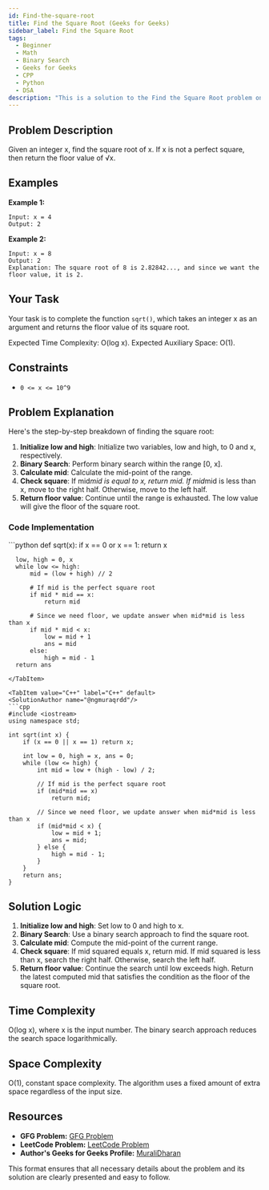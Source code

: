 ```yaml
---
id: Find-the-square-root
title: Find the Square Root (Geeks for Geeks)
sidebar_label: Find the Square Root
tags:
  - Beginner
  - Math
  - Binary Search
  - Geeks for Geeks
  - CPP
  - Python
  - DSA
description: "This is a solution to the Find the Square Root problem on Geeks for Geeks."
---
```


## Problem Description

Given an integer x, find the square root of x. If x is not a perfect square, then return the floor value of √x.

## Examples

**Example 1:**
```
Input: x = 4
Output: 2
```

**Example 2:**
```
Input: x = 8
Output: 2
Explanation: The square root of 8 is 2.82842..., and since we want the floor value, it is 2.
```

## Your Task

Your task is to complete the function `sqrt()`, which takes an integer x as an argument and returns the floor value of its square root.

Expected Time Complexity: O(log x).
Expected Auxiliary Space: O(1).

## Constraints

- `0 <= x <= 10^9`

## Problem Explanation

Here's the step-by-step breakdown of finding the square root:

1. **Initialize low and high**: Initialize two variables, low and high, to 0 and x, respectively.
2. **Binary Search**: Perform binary search within the range [0, x].
3. **Calculate mid**: Calculate the mid-point of the range.
4. **Check square**: If mid*mid is equal to x, return mid. If mid*mid is less than x, move to the right half. Otherwise, move to the left half.
5. **Return floor value**: Continue until the range is exhausted. The low value will give the floor of the square root.

### Code Implementation

<Tabs>
  <TabItem value="Python" label="Python" default>
  <SolutionAuthor name="@ngmuraqrdd"/>
  ```python
  def sqrt(x):
      if x == 0 or x == 1:
          return x
      
      low, high = 0, x
      while low <= high:
          mid = (low + high) // 2
          
          # If mid is the perfect square root
          if mid * mid == x:
              return mid
          
          # Since we need floor, we update answer when mid*mid is less than x
          if mid * mid < x:
              low = mid + 1
              ans = mid
          else:
              high = mid - 1
      return ans
  ```
  </TabItem>

  <TabItem value="C++" label="C++" default>
  <SolutionAuthor name="@ngmuraqrdd"/>
  ```cpp
  #include <iostream>
  using namespace std;

  int sqrt(int x) {
      if (x == 0 || x == 1) return x;

      int low = 0, high = x, ans = 0;
      while (low <= high) {
          int mid = low + (high - low) / 2;
          
          // If mid is the perfect square root
          if (mid*mid == x)
              return mid;
          
          // Since we need floor, we update answer when mid*mid is less than x
          if (mid*mid < x) {
              low = mid + 1;
              ans = mid;
          } else {
              high = mid - 1;
          }
      }
      return ans;
  }
  ```
  </TabItem>
</Tabs>

## Solution Logic

1. **Initialize low and high**: Set low to 0 and high to x.
2. **Binary Search**: Use a binary search approach to find the square root.
3. **Calculate mid**: Compute the mid-point of the current range.
4. **Check square**: If mid squared equals x, return mid. If mid squared is less than x, search the right half. Otherwise, search the left half.
5. **Return floor value**: Continue the search until low exceeds high. Return the latest computed mid that satisfies the condition as the floor of the square root.

## Time Complexity

O(log x), where x is the input number. The binary search approach reduces the search space logarithmically.

## Space Complexity

O(1), constant space complexity. The algorithm uses a fixed amount of extra space regardless of the input size.

## Resources

- **GFG Problem:** [GFG Problem](https://www.geeksforgeeks.org/square-root-of-an-integer/)
- **LeetCode Problem:** [LeetCode Problem](https://leetcode.com/problems/sqrtx/)
- **Author's Geeks for Geeks Profile:** [MuraliDharan](https://www.geeksforgeeks.org/user/ngmuraqrdd/)

This format ensures that all necessary details about the problem and its solution are clearly presented and easy to follow.
